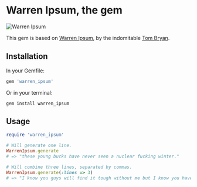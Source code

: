 # Warren Ipsum, the gem

![Warren Ipsum](http://www.warrenipsum.com/wp-content/themes/boilerplate/images/warren.png "Warren Ipsum")

This gem is based on [Warren Ipsum](http://www.warrenipsum.com), by the indomitable [Tom Bryan](http://www.tombryan.co).

## Installation

In your Gemfile:

```ruby
gem 'warren_ipsum'
```

Or in your terminal:

```shell
gem install warren_ipsum
```

## Usage

```ruby
require 'warren_ipsum'

# Will generate one line.
WarrenIpsum.generate
# => "these young bucks have never seen a nuclear fucking winter."

# Will combine three lines, separated by commas.
WarrenIpsum.generate(:lines => 3)
# => "I know you guys will find it tough without me but I know you have it in you to soldier on in my absence, embrace the cheese, most women should try throwing with the other hand."
```
